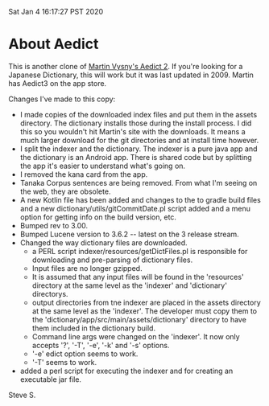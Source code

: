 

Sat Jan  4 16:17:27 PST 2020

# About Aedict

This is another clone of
[Martin Vysny's Aedict 2](https://github.com/mvysny/aedict).
If you're looking for a Japanese Dictionary, this will work
but it was last updated in 2009.  Martin has Aedict3 on the 
app store.

Changes I've made to this copy:
* I made copies of the downloaded index files and put them
in the assets directory.  The dictionary installs those
during the install process.  I did this so you wouldn't
hit Martin's site with the downloads.  It means a much
larger download for the git directories and at install time
however.
* I split the indexer and the dictionary.  The indexer
  is a pure java app and the dictionary is an Android app.
  There is shared code but by splitting the app it's easier
  to understand what's going on.
* I removed the kana card from the app.
* Tanaka Corpus sentences are being removed.  From what I'm seeing on
  the web, they are obsolete.
* A new Kotlin file has been added and changes to the to
  gradle build files and a new dictionary/utils/gitCommitDate.pl
  script added and a menu option for getting info on the
  build version, etc.
* Bumped rev to 3.00.
* Bumped Lucene version to 3.6.2 -- latest on the 3 release stream.
* Changed the way dictionary files are downloaded.
    * a PERL script indexer/resources/getDictFiles.pl is responsible
      for downloading and pre-parsing of dictionary files.
    * Input files are no longer gzipped.
    * It is assumed that any input files will be found in the
      'resources' directory at the same level as the 'indexer'
      and 'dictionary' directorys.
    * output directories from tne indexer are placed in the assets
      directory at the same level as the 'indexer'.  The developer
      must copy them to the 'dictionary/app/src/main/assets/dictionary'
      directory to have them included in the dictionary build.
    * Command line args were changed on the 'indexer'.  It now only
      accepts '?', '-T', '-e', '-k' and '-s' options.
    * '-e' edict option seems to work.
    * '-T' seems to work.
* added a perl script for executing the indexer and for creating an 
  executable jar file.


Steve S.
